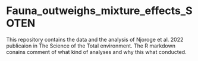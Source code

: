 # Fauna_outweighs_mixture_effects_SOTEN
This repository contains the data and the analysis of Njoroge et al. 2022 publicaion in The Science of the Total environment. The R markdown conains comment of what kind of analyses and why this what conducted. 
